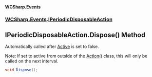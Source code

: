 #### [WCSharp.Events](README.md 'README')
### [WCSharp.Events](WCSharp.Events.md 'WCSharp.Events').[IPeriodicDisposableAction](WCSharp.Events.IPeriodicDisposableAction.md 'WCSharp.Events.IPeriodicDisposableAction')

## IPeriodicDisposableAction.Dispose() Method

Automatically called after [Active](WCSharp.Events.IPeriodicDisposableAction.Active.md 'WCSharp.Events.IPeriodicDisposableAction.Active') is set to false.  
  
Note: If set to active from outside of the [Action()](WCSharp.Events.IPeriodicDisposableAction.Action().md 'WCSharp.Events.IPeriodicDisposableAction.Action()') class, this will only be called on the next interval.

```csharp
void Dispose();
```